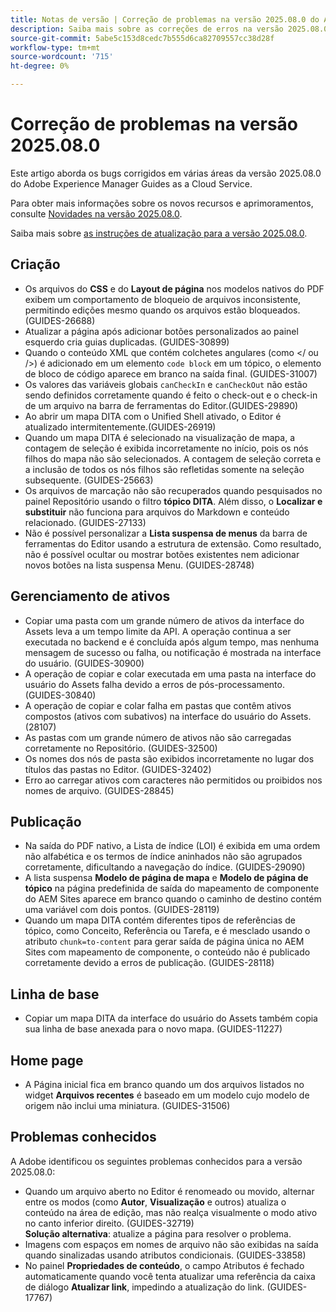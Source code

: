 ```yaml
---
title: Notas de versão | Correção de problemas na versão 2025.08.0 do Adobe Experience Manager Guides
description: Saiba mais sobre as correções de erros na versão 2025.08.0 do Adobe Experience Manager Guides as a Cloud Service.
source-git-commit: 5abe5c153d8cedc7b555d6ca82709557cc38d28f
workflow-type: tm+mt
source-wordcount: '715'
ht-degree: 0%

---
```


# Correção de problemas na versão 2025.08.0

Este artigo aborda os bugs corrigidos em várias áreas da versão 2025.08.0 do Adobe Experience Manager Guides as a Cloud Service.

Para obter mais informações sobre os novos recursos e aprimoramentos, consulte [Novidades na versão 2025.08.0](whats-new-2025-08-0.md).

Saiba mais sobre [as instruções de atualização para a versão 2025.08.0](upgrade-instructions-2025-08-0.md).

## Criação

- Os arquivos do **CSS** e do **Layout de página** nos modelos nativos do PDF exibem um comportamento de bloqueio de arquivos inconsistente, permitindo edições mesmo quando os arquivos estão bloqueados. (GUIDES-26688)
- Atualizar a página após adicionar botões personalizados ao painel esquerdo cria guias duplicadas. (GUIDES-30899)
- Quando o conteúdo XML que contém colchetes angulares (como &lt;/ ou />) é adicionado em um elemento `code block` em um tópico, o elemento de bloco de código aparece em branco na saída final. (GUIDES-31007)
- Os valores das variáveis globais `canCheckIn` e `canCheckOut` não estão sendo definidos corretamente quando é feito o check-out e o check-in de um arquivo na barra de ferramentas do Editor.(GUIDES-29890)
- Ao abrir um mapa DITA com o Unified Shell ativado, o Editor é atualizado intermitentemente.(GUIDES-26919)
- Quando um mapa DITA é selecionado na visualização de mapa, a contagem de seleção é exibida incorretamente no início, pois os nós filhos do mapa não são selecionados. A contagem de seleção correta e a inclusão de todos os nós filhos são refletidas somente na seleção subsequente. (GUIDES-25663)
- Os arquivos de marcação não são recuperados quando pesquisados no painel Repositório usando o filtro **tópico DITA**. Além disso, o **Localizar e substituir** não funciona para arquivos do Markdown e conteúdo relacionado. (GUIDES-27133)
- Não é possível personalizar a **Lista suspensa de menus** da barra de ferramentas do Editor usando a estrutura de extensão. Como resultado, não é possível ocultar ou mostrar botões existentes nem adicionar novos botões na lista suspensa Menu. (GUIDES-28748)

## Gerenciamento de ativos

- Copiar uma pasta com um grande número de ativos da interface do Assets leva a um tempo limite da API. A operação continua a ser executada no backend e é concluída após algum tempo, mas nenhuma mensagem de sucesso ou falha, ou notificação é mostrada na interface do usuário. (GUIDES-30900)
- A operação de copiar e colar executada em uma pasta na interface do usuário do Assets falha devido a erros de pós-processamento. (GUIDES-30840)
- A operação de copiar e colar falha em pastas que contêm ativos compostos (ativos com subativos) na interface do usuário do Assets. (28107)
- As pastas com um grande número de ativos não são carregadas corretamente no Repositório. (GUIDES-32500)
- Os nomes dos nós de pasta são exibidos incorretamente no lugar dos títulos das pastas no Editor. (GUIDES-32402)
- Erro ao carregar ativos com caracteres não permitidos ou proibidos nos nomes de arquivo. (GUIDES-28845)

## Publicação

- Na saída do PDF nativo, a Lista de índice (LOI) é exibida em uma ordem não alfabética e os termos de índice aninhados não são agrupados corretamente, dificultando a navegação do índice. (GUIDES-29090)
- A lista suspensa **Modelo de página de mapa** e **Modelo de página de tópico** na página predefinida de saída do mapeamento de componente do AEM Sites aparece em branco quando o caminho de destino contém uma variável com dois pontos. (GUIDES-28119)
- Quando um mapa DITA contém diferentes tipos de referências de tópico, como Conceito, Referência ou Tarefa, e é mesclado usando o atributo `chunk=to-content` para gerar saída de página única no AEM Sites com mapeamento de componente, o conteúdo não é publicado corretamente devido a erros de publicação. (GUIDES-28118)

## Linha de base

- Copiar um mapa DITA da interface do usuário do Assets também copia sua linha de base anexada para o novo mapa. (GUIDES-11227)

## Home page

- A Página inicial fica em branco quando um dos arquivos listados no widget **Arquivos recentes** é baseado em um modelo cujo modelo de origem não inclui uma miniatura. (GUIDES-31506)

## Problemas conhecidos

A Adobe identificou os seguintes problemas conhecidos para a versão 2025.08.0:

- Quando um arquivo aberto no Editor é renomeado ou movido, alternar entre os modos (como **Autor**, **Visualização** e outros) atualiza o conteúdo na área de edição, mas não realça visualmente o modo ativo no canto inferior direito. (GUIDES-32719) <br> **Solução alternativa**: atualize a página para resolver o problema.
- Imagens com espaços em nomes de arquivo não são exibidas na saída quando sinalizadas usando atributos condicionais. (GUIDES-33858)
- No painel **Propriedades de conteúdo**, o campo Atributos é fechado automaticamente quando você tenta atualizar uma referência da caixa de diálogo **Atualizar link**, impedindo a atualização do link. (GUIDES-17767)



